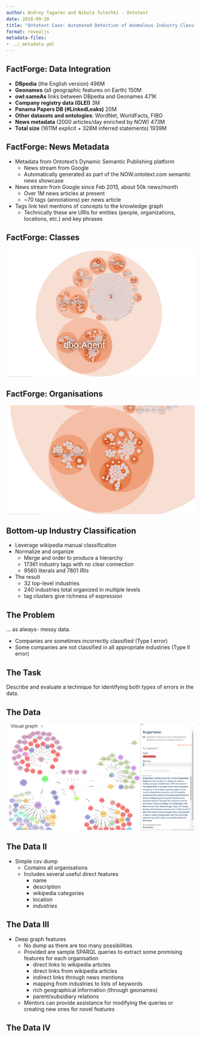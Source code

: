```yaml
---
author: Andrey Tagarev and Nikola Tulechki - Ontotext
date: 2018-09-20
title: "Ontotext Case: Automated Detection of Anomalous Industry Classification in Linked Data. @ Global Datathon 2018"
format: revealjs
metadata-files:
- ../_metadata.yml
---
```


## FactForge: Data Integration

* **DBpedia** (the English version) 496M
* **Geonames** (all geographic features on Earth) 150M
* **owl:sameAs** links between DBpedia and Geonames 471K
* **Company registry data (GLEI)** 3M
* **Panama Papers DB (#LinkedLeaks)** 20M
* **Other datasets and ontologies**: WordNet, WorldFacts, FIBO
* **News metadata** (2000 articles/day enriched by NOW) 473M
* **Total size** (1611M explicit + 328M inferred statements) 1939М

## FactForge: News Metadata

* Metadata from Ontotext’s Dynamic Semantic Publishing platform
  * News stream from Google
  * Automatically generated as part of the NOW.ontotext.com semantic news showcase
* News stream from Google since Feb 2015, about 50k news/month
  * Over 1M news articles at present
  * ~70 tags (annotations) per news article
* Tags link text mentions of concepts to the knowledge graph
  * Technically these are URIs for entities (people, organizations, locations, etc.) and key phrases

## FactForge: Classes

![](img/factforge_hierarchy.png)

## FactForge: Organisations

![](img/factforge_hierarchy2.png)

## Bottom-up Industry Classification

* Leverage wikipedia manual classification
* Normalize and organize
  * Merge and order to produce a hierarchy
  * 17361 industry tags with no clear connection
  * 9560 literals and 7801 IRIs
* The result
  * 32 top-level industries
  * 240 industries total organized in multiple levels
  * tag clusters give richness of expression

## The Problem

... as always- messy data.

* Companies are sometimes incorrectly classified (Type I error)
* Some companies are not classified in all appropriate industries (Type II error)

## The Task

Describe and evaluate a technique for identifying both types of errors in the data.

## The Data

![](img/visualization_bulgartabac.png)

## The Data II

* Simple csv dump
  * Contains all organisations
  * Includes several useful direct features
    * name
    * description
    * wikipedia categories
    * location
    * *industries*

## The Data III

* Deep graph features
  * No dump as there are too many possibilities
  * Provided are sample SPARQL queries to extract some promising features for each organisation
    * direct links to wikipedia articles
    * direct links from wikipedia articles
    * indirect links through news mentions
    * mapping from industries to lists of keywords
    * rich geographical information (through geonames)
    * parent/subsidiary relations
  * Mentors can provide assistance for modifying the queries or creating new ones for novel features

## The Data IV

<center><font size=24><http://factforge.net/sparql></font></center>
